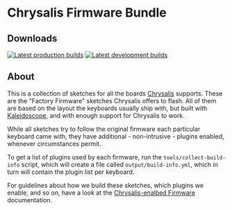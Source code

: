 Chrysalis Firmware Bundle
=========================

## Downloads

[![Latest production builds][badge:production]][build:prod]
[![Latest development builds][badge:development]][build:dev]

 [badge:development]: https://img.shields.io/github/v/release/keyboardio/chrysalis-firmware-bundle?include_prereleases&label=Development&style=for-the-badge
 [badge:production]: https://img.shields.io/github/v/release/keyboardio/chrysalis-firmware-bundle?label=Production&style=for-the-badge
 [build:prod]: https://github.com/keyboardio/Chrysalis-Firmware-Bundle/releases/latest
 [build:dev]: https://github.com/keyboardio/Chrysalis-Firmware-Bundle/releases/tag/v0.10.4-snapshot

## About

This is a collection of sketches for all the boards [Chrysalis][chrysalis]
supports. These are the "Factory Firmware" sketches Chrysalis offers to flash.
All of them are based on the layout the keyboards usually ship with, but built
with [Kaleidoscope][kaleidoscope], and with enough support for Chrysalis to
work.

 [chrysalis]: https://github.com/keyboardio/chrysalis-bundle-keyboardio
 [kaleidoscope]: https://github.com/keyboardio/Kaleidoscope

While all sketches try to follow the original firmware each particular keyboard
came with, they have additional - non-intrusive - plugins enabled, whenever
circumstances permit.

To get a list of plugins used by each firmware, run the
`tools/collect-build-info` script, which will create a file called
`output/build-info.yml`, which in turn will contain the plugin list per
keyboard.

For guidelines about how we build these sketches, which plugins we enable, and
so on, have a look at the [Chrysalis-enalbed
Firmware](docs/chrysalis-enabled-firmware.md) documentation.
